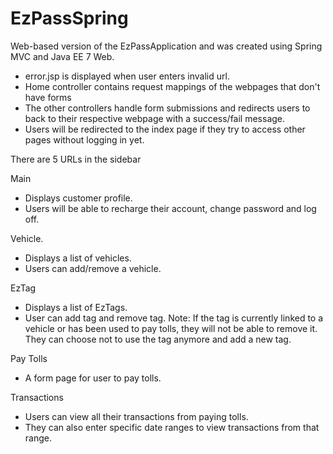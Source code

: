 # EzPassSpring
Web-based version of the EzPassApplication and was created using Spring MVC and Java EE 7 Web.

- error.jsp is displayed when user enters invalid url.
- Home controller contains request mappings of the webpages that don't have forms
- The other controllers handle form submissions and redirects users to back to their respective webpage with a success/fail message. 
- Users will be redirected to the index page if they try to access other pages without logging in yet. 

There are 5 URLs in the sidebar

Main
- Displays customer profile.
- Users will be able to recharge their account, change password and log off.

Vehicle.
- Displays a list of vehicles.
- Users can add/remove a vehicle.

EzTag
- Displays a list of EzTags.
- User can add tag and remove tag.
Note: If the tag is currently linked to a vehicle or has been used to pay tolls, they will not be able to remove it. They can choose not to use the tag anymore and add a new tag.

Pay Tolls
- A form page for user to pay tolls.

Transactions
- Users can view all their transactions from paying tolls.
- They can also enter specific date ranges to view transactions from that range.

